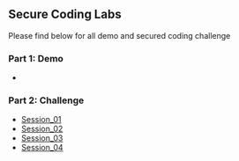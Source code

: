 ## Secure Coding Labs

Please find below for all demo and secured coding challenge

### Part 1: Demo

-

### Part 2: Challenge

- [Session_01](challenge/Session01/README.md)
- [Session_02](challenge/Session02/README.md)
- [Session_03](challenge/Session03/README.md)
- [Session_04](challenge/Session04/README.md)